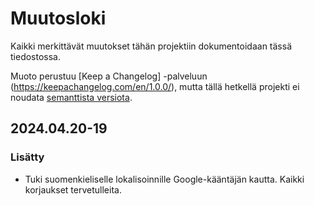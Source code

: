 # Muutosloki

Kaikki merkittävät muutokset tähän projektiin dokumentoidaan tässä tiedostossa.

Muoto perustuu [Keep a Changelog] -palveluun (https://keepachangelog.com/en/1.0.0/),
mutta tällä hetkellä projekti ei noudata [semanttista versiota](https://semver.org/spec/v2.0.0.html).

## 2024.04.20-19
### Lisätty
- Tuki suomenkieliselle lokalisoinnille Google-kääntäjän kautta. Kaikki korjaukset tervetulleita.

